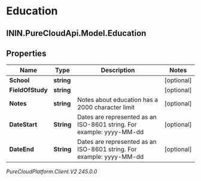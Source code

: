 # Education

## ININ.PureCloudApi.Model.Education

## Properties

|Name | Type | Description | Notes|
|------------ | ------------- | ------------- | -------------|
| **School** | **string** |  | [optional] |
| **FieldOfStudy** | **string** |  | [optional] |
| **Notes** | **string** | Notes about education has a 2000 character limit | [optional] |
| **DateStart** | **String** | Dates are represented as an ISO-8601 string. For example: yyyy-MM-dd | [optional] |
| **DateEnd** | **String** | Dates are represented as an ISO-8601 string. For example: yyyy-MM-dd | [optional] |



_PureCloudPlatform.Client.V2 245.0.0_
